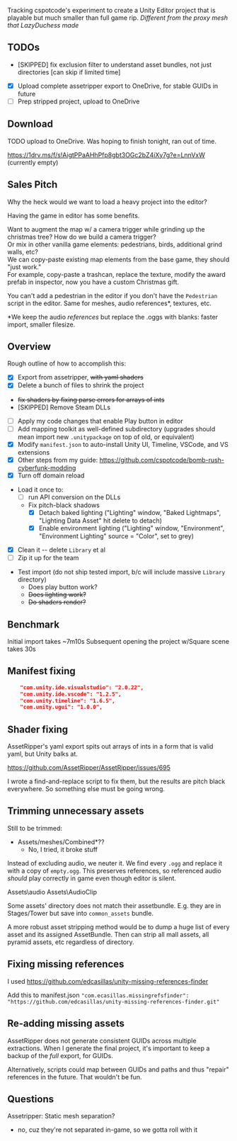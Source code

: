 Tracking cspotcode's experiment to create a Unity Editor project that is playable but much smaller than full game rip.
*Different from the proxy mesh that LazyDuchess made*

## TODOs

- [SKIPPED] fix exclusion filter to understand asset bundles, not just directories [can skip if limited time]
- [x] Upload complete assetripper export to OneDrive, for stable GUIDs in future
- [ ] Prep stripped project, upload to OneDrive

## Download

TODO upload to OneDrive.  Was hoping to finish tonight, ran out of time.

https://1drv.ms/f/s!AigtPPaAHhPfp8gbt3OGc2bZ4iXy7g?e=LnnVxW (currently empty)

## Sales Pitch

Why the heck would we want to load a heavy project into the editor?

Having the game in editor has some benefits.

Want to augment the map w/ a camera trigger while grinding up the christmas tree? How do we build a camera trigger?  
Or mix in other vanilla game elements: pedestrians, birds, additional grind walls, etc?  
We can copy-paste existing map elements from the base game, they should "just work."  
For example, copy-paste a trashcan, replace the texture, modify the award prefab in inspector,
now you have a custom Christmas gift.

You can't add a pedestrian in the editor if you don't have the `Pedestrian` script in the editor.
Same for meshes, audio references*, textures, etc.

\*We keep the audio *references* but replace the .oggs with blanks: faster import, smaller filesize.

## Overview

Rough outline of how to accomplish this:

- [x] Export from assetripper, ~~with yaml shaders~~
- [x] Delete a bunch of files to shrink the project
- ~~fix shaders by fixing parse errors for arrays of ints~~
- [SKIPPED] Remove Steam DLLs
- [ ] Apply my code changes that enable Play button in editor
- [ ] Add mapping toolkit as well-defined subdirectory (upgrades should mean import new `.unitypackage` on top of old, or equivalent)
- [x] Modify `manifest.json` to auto-install Unity UI, Timeline, VSCode, and VS extensions
- [x] Other steps from my guide: https://github.com/cspotcode/bomb-rush-cyberfunk-modding
- [x] Turn off domain reload
- Load it once to:
  - [ ] run API conversion on the DLLs
  - Fix pitch-black shadows
    - [x] Detach baked lighting ("Lighting" window, "Baked Lightmaps", "Lighting Data Asset" hit delete to detach)
    - [x] Enable environment lighting ("Lighting" window, "Environment", "Environment Lighting" source = "Color", set to grey)
- [x] Clean it -- delete `Library` et al
- [ ] Zip it up for the team

- Test import (do not ship tested import, b/c will include massive `Library` directory)
  - Does play button work?
  - ~~Does lighting work?~~
  - ~~Do shaders render?~~

## Benchmark

Initial import takes ~7m10s
Subsequent opening the project w/Square scene takes 30s

## Manifest fixing

```json
    "com.unity.ide.visualstudio": "2.0.22",
    "com.unity.ide.vscode": "1.2.5",
    "com.unity.timeline": "1.6.5",
    "com.unity.ugui": "1.0.0",
```

## Shader fixing

AssetRipper's yaml export spits out arrays of ints in a form that is valid yaml, but Unity balks at.

https://github.com/AssetRipper/AssetRipper/issues/695

I wrote a find-and-replace script to fix them, but the results are pitch black everywhere.  So something else
must be going wrong.

## Trimming unnecessary assets

Still to be trimmed:

- Assets/meshes/Combined*??
  - No, I tried, it broke stuff

Instead of excluding audio, we neuter it.  We find every `.ogg` and replace it with a copy of `empty.ogg`.  This preserves references,
so referenced audio *should* play correctly in game even though editor is silent.

  Assets\audio
  Assets\AudioClip

Some assets' directory does not match their assetbundle.  E.g. they are in Stages/Tower but save into `common_assets` bundle.

A more robust asset stripping method would be to dump a huge list of every asset and its assigned AssetBundle.
Then can strip all mall assets, all pyramid assets, etc regardless of directory.

## Fixing missing references

I used https://github.com/edcasillas/unity-missing-references-finder

Add this to manifest.json `"com.ecasillas.missingrefsfinder": "https://github.com/edcasillas/unity-missing-references-finder.git"`

## Re-adding missing assets

AssetRipper does not generate consistent GUIDs across multiple extractions.  When I generate the final project,
it's important to keep a backup of the *full* export, for GUIDs.

Alternatively, scripts could map between GUIDs and paths and thus "repair" references in the future. That wouldn't be fun.

## Questions

Assetripper: Static mesh separation?
- no, cuz they're not separated in-game, so we gotta roll with it
